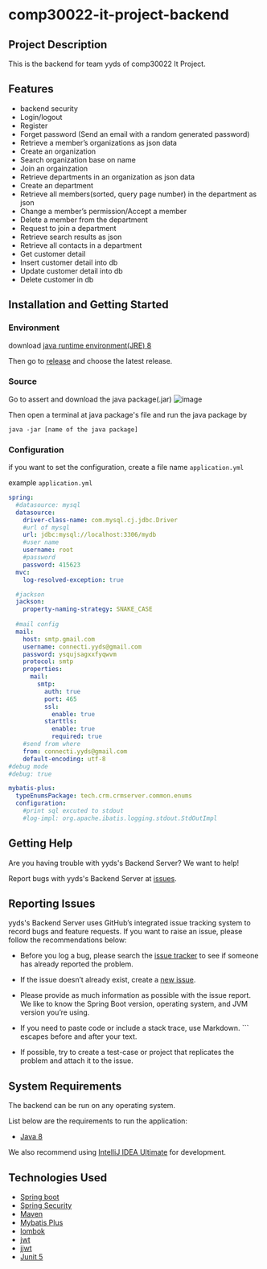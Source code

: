 # comp30022-it-project-backend

## Project Description

This is the backend for team yyds of comp30022 It Project.

## Features
* backend security
* Login/logout
* Register
* Forget password (Send an email with a random generated password)
* Retrieve a member’s organizations as json data
* Create an organization
* Search organization base on name
* Join an orgainzation
* Retrieve departments in an organization as json data
* Create an department
* Retrieve all members(sorted, query page number) in the department as json
* Change a member’s permission/Accept a member
* Delete a member from the department
* Request to join a department
* Retrieve search results as json
* Retrieve all contacts in a department
* Get customer detail
* Insert customer detail into db
* Update customer detail into db
* Delete customer in db

## Installation and Getting Started

### Environment
download [java runtime environment(JRE) 8](https://www.oracle.com/java/technologies/downloads/#java8)

Then go to [release](https://github.com/is0xjh25/comp30022-it-project-backend/releases) and choose the latest release.

### Source
Go to assert and download the java package(.jar)
![image](https://user-images.githubusercontent.com/71265122/134913809-5631de25-8731-4534-978a-f3e84fb362a0.png)

Then open a terminal at java package's file and run the java package by
```
java -jar [name of the java package]
```


### Configuration
if you want to set the configuration, create a file name ``` application.yml ```

example ``` application.yml ```
```yml
spring:
  #datasource: mysql
  datasource:
    driver-class-name: com.mysql.cj.jdbc.Driver
    #url of mysql
    url: jdbc:mysql://localhost:3306/mydb
    #user name
    username: root
    #password
    password: 415623
  mvc:
    log-resolved-exception: true

  #jackson
  jackson:
    property-naming-strategy: SNAKE_CASE
  
  #mail config
  mail:
    host: smtp.gmail.com
    username: connecti.yyds@gmail.com
    password: ysqujsagxxfyqwvm
    protocol: smtp
    properties:
      mail:
        smtp:
          auth: true
          port: 465
          ssl:
            enable: true
          starttls:
            enable: true
            required: true
    #send from where
    from: connecti.yyds@gmail.com
    default-encoding: utf-8
#debug mode
#debug: true

mybatis-plus:
  typeEnumsPackage: tech.crm.crmserver.common.enums
  configuration:
    #print sql excuted to stdout
    #log-impl: org.apache.ibatis.logging.stdout.StdOutImpl
```

## Getting Help

Are you having trouble with yyds's Backend Server? We want to help!

Report bugs with yyds's Backend Server at [issues](https://github.com/is0xjh25/comp30022-it-project-backend/issues).

## Reporting Issues

yyds's Backend Server uses GitHub’s integrated issue tracking system to record bugs and feature requests. If you want to raise an issue, please follow the recommendations below:

* Before you log a bug, please search the [issue tracker](https://github.com/is0xjh25/comp30022-it-project-backend/issues) to see if someone has already reported the problem.

* If the issue doesn’t already exist, create a [new issue](https://github.com/is0xjh25/comp30022-it-project-backend/issues/new).

* Please provide as much information as possible with the issue report. We like to know the Spring Boot version, operating system, and JVM version you’re using.

* If you need to paste code or include a stack trace, use Markdown. ``` escapes before and after your text.

* If possible, try to create a test-case or project that replicates the problem and attach it to the issue.

## System Requirements
The backend can be run on any operating system.

List below are the requirements to run the application:

* [Java 8](https://www.oracle.com/java/technologies/downloads/#java8)

We also recommend using [IntelliJ IDEA Ultimate](https://www.jetbrains.com/idea/) for development.

## Technologies Used

* [Spring boot](https://spring.io/)
* [Spring Security](https://spring.io/projects/spring-security)
* [Maven](https://maven.apache.org/)
* [Mybatis Plus](https://baomidou.com/)
* [lombok](https://projectlombok.org/)
* [jwt](https://jwt.io/)
* [jjwt](https://github.com/jwtk/jjwt)
* [Junit 5](https://junit.org/junit5/)
